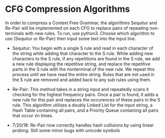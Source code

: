 # CFG Compression Algorithms
In order to compress a Context Free Grammar, the algorithms Sequitur and Re-Pair will be implemented on each CFG to replace pairs of repeating non-terminals with new rules.
To run, use python3. Choose which algorithm to use (Sequitur or Re-Pair) then input some text into the input line.

- Sequitur: You begin with a single S rule and read in each character of the string while adding that character to the S rule. While adding new characters to the S rule, if any repetitions are found in the S rule, we add a new rule displaying the repetitive string, and replace the repetitive parts in the S rule with the nonterminal of the new rule. We repeat this process until we have read the entire string. Rules that are not used in the S rule are removed and added back to any sub rules using them.

- Re-Pair: This method takes in a string input and repeatedly scans it checking for the highest frequency pairs. Once a pair is found, it adds a new rule for this pair and replaces the occurences of these pairs in the S rule. This algorithm utilizes a doubly Linked List for the input string, a Hash Table containing all pairs, and a Priority Queue containing all pairs that occur √n times.

- 7/20/18:
  Re-Pair now correctly handles hash collisions by using linear probing. Still some minor bugs with unicode symbols

